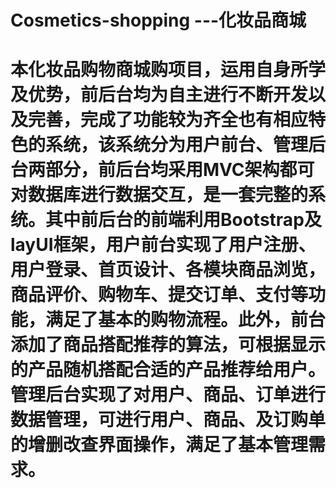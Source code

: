 # Cosmetics-shopping ---化妆品商城
# 本化妆品购物商城购项目，运用自身所学及优势，前后台均为自主进行不断开发以及完善，完成了功能较为齐全也有相应特色的系统，该系统分为用户前台、管理后台两部分，前后台均采用MVC架构都可对数据库进行数据交互，是一套完整的系统。其中前后台的前端利用Bootstrap及layUI框架，用户前台实现了用户注册、用户登录、首页设计、各模块商品浏览，商品评价、购物车、提交订单、支付等功能，满足了基本的购物流程。此外，前台添加了商品搭配推荐的算法，可根据显示的产品随机搭配合适的产品推荐给用户。管理后台实现了对用户、商品、订单进行数据管理，可进行用户、商品、及订购单的增删改查界面操作，满足了基本管理需求。
